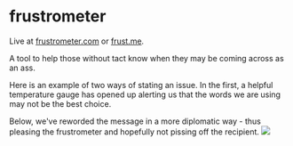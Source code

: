frustrometer
============

Live at [frustrometer.com](http://frustrometer.com) or [frust.me](http://frust.me).

A tool to help those without tact know when they may be coming across as an ass.

Here is an example of two ways of stating an issue.  In the first, a helpful temperature gauge has opened
up alerting us that the words we are using may not be the best choice.

Below, we've reworded the message in a more diplomatic way - thus pleasing the frustrometer and hopefully not
pissing off the recipient.
<img src=http://i.imgur.com/QEEdo40.png>
